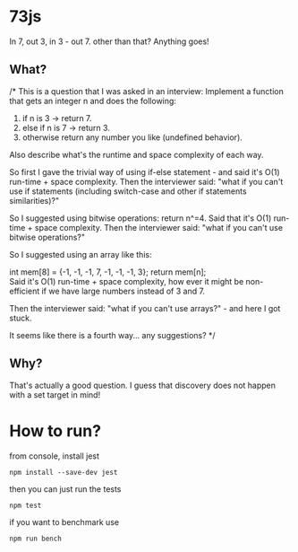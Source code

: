 # 73js
In 7, out 3, in 3 - out 7. other than that? Anything goes!

## What?

/* This is a question that I was asked in an interview:
Implement a function that gets an integer n and does the following:
1. if n is 3 -> return 7.
2. else if n is 7 -> return 3.
3. otherwise return any number you like (undefined behavior).

Also describe what's the runtime and space complexity of each way.

So first I gave the trivial way of using if-else statement - and said it's O(1) run-time + space complexity. Then the interviewer said: "what if you can't use if statements (including switch-case and other if statements similarities)?"

So I suggested using bitwise operations: return n^=4. Said that it's O(1) run-time + space complexity. Then the interviewer said: "what if you can't use bitwise operations?"

So I suggested using an array like this:

int mem[8] = {-1, -1, -1, 7, -1, -1, -1, 3}; 
return mem[n];               
Said it's O(1) run-time + space complexity, how ever it might be non-efficient if we have large numbers instead of 3 and 7.

Then the interviewer said: "what if you can't use arrays?" - and here I got stuck.

It seems like there is a fourth way... any suggestions? */


## Why?

That's actually a good question. I guess that discovery does not happen with a set target in mind!

# How to run?

from console, install jest
```
npm install --save-dev jest
```

then you can just run the tests
```
npm test
```

if you want to benchmark use
```
npm run bench
```